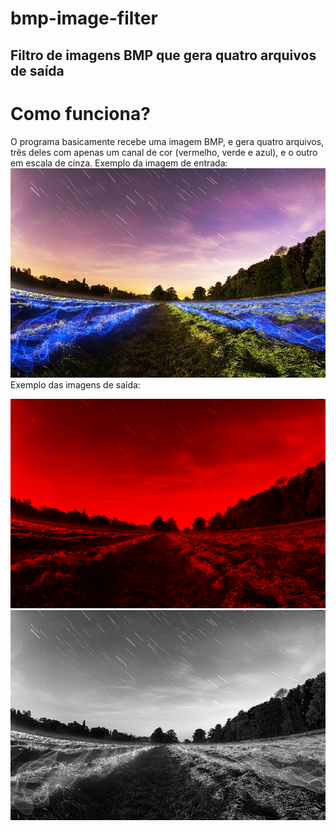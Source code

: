 # bmp-image-filter
## Filtro de imagens BMP que gera quatro arquivos de saída

# Como funciona?
O programa basicamente recebe uma imagem BMP, e gera quatro arquivos, três deles com apenas um canal de cor (vermelho, verde e azul), e o outro em escala de cinza.
Exemplo da imagem de entrada:
<img src="imgs/test_img.bmp">
Exemplo das imagens de saída:

<img src="imgs/test_img_R.bmp">
<img src="imgs/test_img_gs.bmp">

